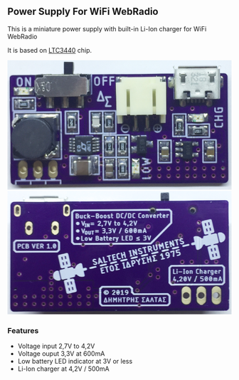 ## Power Supply For WiFi WebRadio

This is a miniature power supply with built-in Li-Ion charger for WiFi WebRadio

It is based on [LTC3440](https://www.analog.com/en/products/ltc3440.html) chip.

![Top](Photos/top.png)
![Bottom](Photos/bottom.png)

### Features

- Voltage input 2,7V to 4,2V
- Voltage ouput 3,3V at 600mA
- Low battery LED indicator at 3V or less
- Li-Ion charger at 4,2V / 500mA
